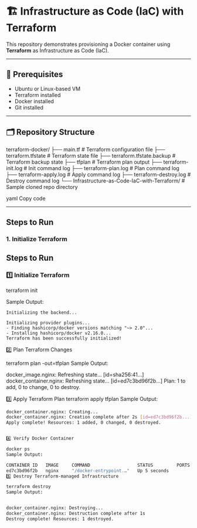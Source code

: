 # 🏗 Infrastructure as Code (IaC) with Terraform

This repository demonstrates provisioning a Docker container using **Terraform** as Infrastructure as Code (IaC).  

---

##  🚀  Prerequisites

- Ubuntu or Linux-based VM
- Terraform installed
- Docker installed
- Git installed

---

## 🗂 Repository Structure

terraform-docker/
├── main.tf # Terraform configuration file
├── terraform.tfstate # Terraform state file
├── terraform.tfstate.backup # Terraform backup state
├── tfplan # Terraform plan output
├── terraform-init.log # Init command log
├── terraform-plan.log # Plan command log
├── terraform-apply.log # Apply command log
├── terraform-destroy.log # Destroy command log
└── Infrastructure-as-Code-IaC-with-Terraform/ # Sample cloned repo directory

yaml
Copy code

---

## Steps to Run

### 1. Initialize Terraform
## Steps to Run

### 1️⃣ Initialize Terraform

terraform init

Sample Output:

```
Initializing the backend...

Initializing provider plugins...
- Finding hashicorp/docker versions matching "~> 2.0"...
- Installing hashicorp/docker v2.16.0...
Terraform has been successfully initialized!

```

2️⃣ Plan Terraform Changes

terraform plan -out=tfplan
Sample Output:

docker_image.nginx: Refreshing state... [id=sha256:41...]
docker_container.nginx: Refreshing state... [id=ed7c3bd96f2b...]
Plan: 1 to add, 0 to change, 0 to destroy.

3️⃣ Apply Terraform Plan
terraform apply tfplan
Sample Output:

```bash
docker_container.nginx: Creating...
docker_container.nginx: Creation complete after 2s [id=ed7c3bd96f2b...]
Apply complete! Resources: 1 added, 0 changed, 0 destroyed.


4️⃣ Verify Docker Container

docker ps
Sample Output:

CONTAINER ID   IMAGE     COMMAND                  STATUS         PORTS   NAMES
ed7c3bd96f2b   nginx     "/docker-entrypoint.…"   Up 5 seconds           nginx
5️⃣ Destroy Terraform-managed Infrastructure

terraform destroy
Sample Output:


docker_container.nginx: Destroying...
docker_container.nginx: Destruction complete after 1s
Destroy complete! Resources: 1 destroyed.
